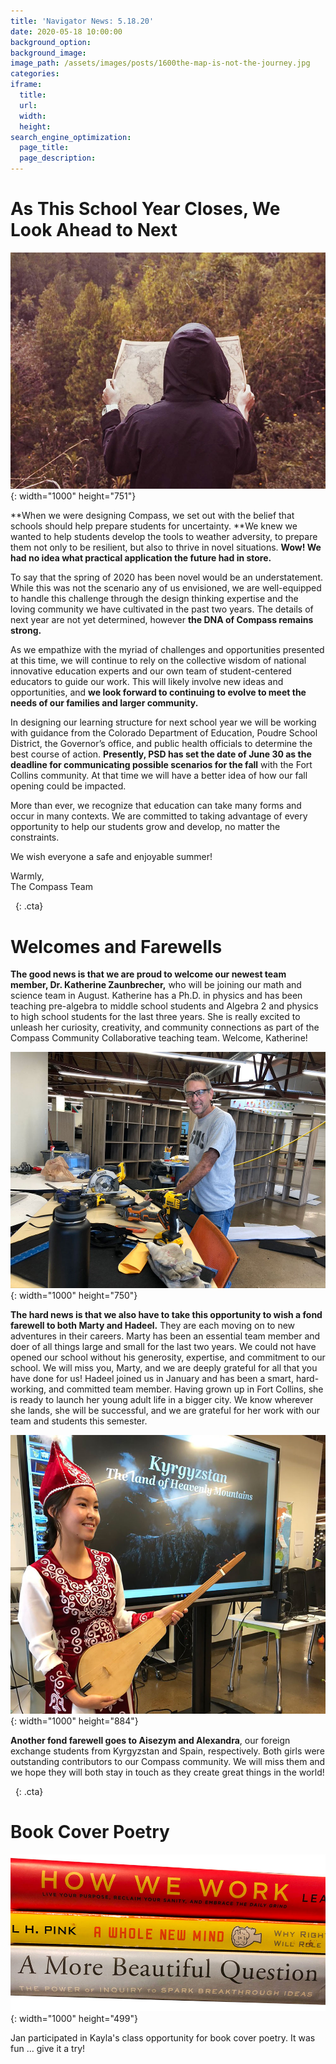 ```yaml
---
title: 'Navigator News: 5.18.20'
date: 2020-05-18 10:00:00
background_option:
background_image:
image_path: /assets/images/posts/1600the-map-is-not-the-journey.jpg
categories:
iframe:
  title:
  url:
  width:
  height:
search_engine_optimization:
  page_title:
  page_description:
---
```


# As This School Year Closes, We Look Ahead to Next

![](/assets/images/the-map-is-not-the-journey.jpg){: width="1000" height="751"}

**When we were designing Compass, we set out with the belief that schools should help prepare students for uncertainty.&nbsp;**We knew we wanted to help students develop the tools to weather adversity, to prepare them not only to be resilient, but also to thrive in novel situations.&nbsp;**Wow\! We had no idea what practical application the future had in store.&nbsp;**

To say that the spring of 2020 has been novel would be an understatement. While this was not the scenario any of us envisioned, we are well-equipped to handle this challenge through the design thinking expertise and the loving community we have cultivated in the past two years. The details of next year are not yet determined, however&nbsp;**the DNA of Compass remains strong.**&nbsp;

As we empathize with the myriad of challenges and opportunities presented at this time, we will continue to rely on the collective wisdom of national innovative education experts and our own team of student-centered educators to guide our work. This will likely involve new ideas and opportunities, and&nbsp;**we look forward to continuing to evolve to meet the needs of our families and larger community.**&nbsp;

In designing our learning structure for next school year we will be working with guidance from the Colorado Department of Education, Poudre School District, the Governor’s office, and public health officials to determine the best course of action.&nbsp;**Presently, PSD has set the date of June 30 as the deadline for communicating possible scenarios for the fall**&nbsp;with the Fort Collins community. At that time we will have a better idea of how our fall opening could be impacted.

More than ever, we recognize that education can take many forms and occur in many contexts. We are committed to taking advantage of every opportunity to help our students grow and develop, no matter the constraints.&nbsp;

We wish everyone a safe and enjoyable summer\!

Warmly,<br>The Compass Team

&nbsp;
{: .cta}

# Welcomes and Farewells

**The good news is that we are proud to welcome our newest team member, Dr. Katherine Zaunbrecher,**&nbsp;who will be joining our math and science team in August. Katherine has a Ph.D. in physics and has been teaching pre-algebra to middle school students and Algebra 2 and physics to high school students for the last three years. She is really excited to unleash her curiosity, creativity, and community connections as part of the Compass Community Collaborative teaching team. Welcome, Katherine\!

![](/assets/images/we-will-miss-you-marty.jpg){: width="1000" height="750"}

**The hard news is that we also have to take this opportunity to wish a fond farewell to both Marty and Hadeel.**&nbsp;They are each moving on to new adventures in their careers. Marty has been an essential team member and doer of all things large and small for the last two years. We could not have opened our school without his generosity, expertise, and commitment to our school. We will miss you, Marty, and we are deeply grateful for all that you have done for us\! Hadeel joined us in January and has been a smart, hard-working, and committed team member. Having grown up in Fort Collins, she is ready to launch her young adult life in a bigger city. We know wherever she lands, she will be successful, and we are grateful for her work with our team and students this semester.

![](/assets/images/thanks-for-sharing-aisezym.jpg){: width="1000" height="884"}

**Another fond farewell goes to Aisezym and Alexandra**, our foreign exchange students from Kyrgyzstan and Spain, respectively. Both girls were outstanding contributors to our Compass community. We will miss them and we hope they will both stay in touch as they create great things in the world\!

&nbsp;
{: .cta}

# Book Cover Poetry

![](/assets/images/jan-participated-in-kayla-s-class-opportunity-for-book-cover-poetry.jpg){: width="1000" height="499"}

Jan participated in Kayla's class opportunity for book cover poetry. It was fun … give it a try\!

&nbsp;